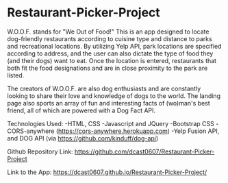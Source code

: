 # Restaurant-Picker-Project

W.O.O.F. stands for "We Out of Food!" This is an app designed to locate dog-friendly restaurants according to cuisine type and distance to parks and recreational locations. By utilizing Yelp API, park locations are specified according to address, and the user can also dictate the type of food they (and their dogs) want to eat. Once the location is entered, restaurants that both fit the food designations and are in close proximity to the park are listed.

The creators of W.O.O.F. are also dog enthusiasts and are constantly looking to share their love and knowledge of dogs to the world. The landing page also sports an array of fun and interesting facts of (wo)man's best friend, all of which are powered with a Dog Fact API.

Technologies Used:
-HTML, CSS
-Javascript and JQuery
-Bootstrap CSS
-CORS-anywhere (https://cors-anywhere.herokuapp.com)
-Yelp Fusion API, and DOG API (via https://github.com/kinduff/dog-api)

Github Repository Link: https://github.com/dcast0607/Restaurant-Picker-Project

Link to the App: https://dcast0607.github.io/Restaurant-Picker-Project/
